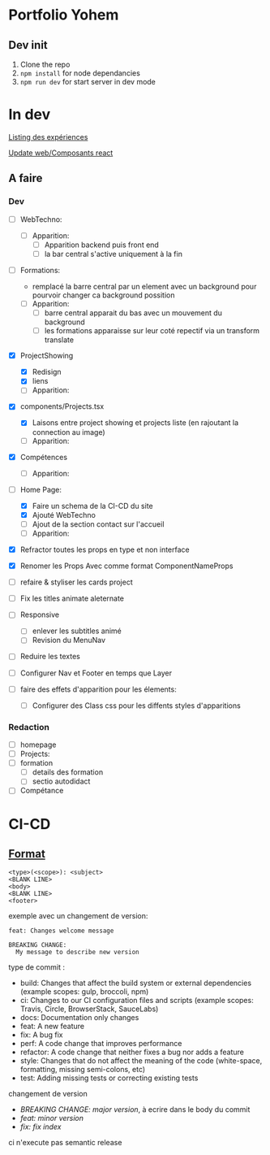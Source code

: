 # Portfolio Yohem

## Dev init

1. Clone the repo
2. `npm install` for node dependancies
3. `npm run dev` for start server in dev mode

# In dev

[Listing des expériences](./docs/experience.md)

[Update web/Composants react](./docs/Front.md)

## A faire

### Dev

- [ ] WebTechno:
  - [ ] Apparition:
    - [ ] Apparition backend puis front end
    - [ ] la bar central s'active uniquement à la fin
- [ ] Formations:
  - remplacé la barre central par un element avec un background pour pourvoir changer ca background possition
  - [ ] Apparition:
    - [ ] barre central apparait du bas avec un mouvement du background
    - [ ] les formations apparaisse sur leur coté repectif via un transform translate
- [x] ProjectShowing
  - [x] Redisign
  - [x] liens
  - [ ] Apparition:
- [x] components/Projects.tsx
  - [x] Laisons entre project showing et projects liste (en rajoutant la connection au image)
  - [ ] Apparition:
- [x] Compétences
  - [ ] Apparition:
- [ ] Home Page:

  - [x] Faire un schema de la CI-CD du site
  - [x] Ajouté WebTechno
  - [ ] Ajout de la section contact sur l'accueil
  - [ ] Apparition:

- [x] Refractor toutes les props en type et non interface
- [x] Renomer les Props Avec comme format ComponentNameProps
- [ ] refaire & styliser les cards project
- [ ] Fix les titles animate aleternate
- [ ] Responsive
  - [ ] enlever les subtitles animé
  - [ ] Revision du MenuNav
- [ ] Reduire les textes
- [ ] Configurer Nav et Footer en temps que Layer
- [ ] faire des effets d'apparition pour les élements:
  - [ ] Configurer des Class css pour les diffents styles d'apparitions

### Redaction

- [ ] homepage
- [ ] Projects:
- [ ] formation
  - [ ] details des formation
  - [ ] sectio autodidact
- [ ] Compétance

# CI-CD

## [Format](https://semantic-release.gitbook.io/semantic-release#commit-message-format)

    <type>(<scope>): <subject>
    <BLANK LINE>
    <body>
    <BLANK LINE>
    <footer>

exemple avec un changement de version:

    feat: Changes welcome message

    BREAKING CHANGE:
      My message to describe new version

type de commit :

- build: Changes that affect the build system or external dependencies (example scopes: gulp, broccoli, npm)
- ci: Changes to our CI configuration files and scripts (example scopes: Travis, Circle, BrowserStack, SauceLabs)
- docs: Documentation only changes
- feat: A new feature
- fix: A bug fix
- perf: A code change that improves performance
- refactor: A code change that neither fixes a bug nor adds a feature
- style: Changes that do not affect the meaning of the code (white-space, formatting, missing semi-colons, etc)
- test: Adding missing tests or correcting existing tests

changement de version

- _BREAKING CHANGE: major version_, à ecrire dans le body du commit
- _feat: minor version_
- _fix: fix index_

ci n'execute pas semantic release
